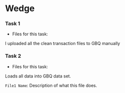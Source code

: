 # Wedge

### Task 1

* Files for this task: 

I uploaded all the clean transaction files to GBQ manually 

### Task 2

* Files for this task: 
<!--  List of file or files here  --> 

Loads all data into GBQ data set.

`File1 Name`: 
Description of what this file does.

<!--  Repeat for each file  --> 
